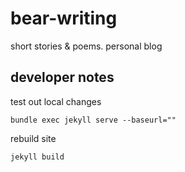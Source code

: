 # bear-writing
short stories &amp; poems. personal blog


## developer notes
test out local changes
```
bundle exec jekyll serve --baseurl=""
```

rebuild site
```
jekyll build
```

